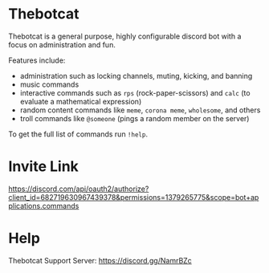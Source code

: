 # Thebotcat
Thebotcat is a general purpose, highly configurable discord bot with a focus on administration and fun.

Features include:
- administration such as locking channels, muting, kicking, and banning
- music commands
- interactive commands such as `rps` (rock-paper-scissors) and `calc` (to evaluate a mathematical expression)
- random content commands like `meme`, `corona meme`, `wholesome`, and others
- troll commands like `@someone` (pings a random member on the server)

To get the full list of commands run `!help`.

# Invite Link
https://discord.com/api/oauth2/authorize?client_id=682719630967439378&permissions=1379265775&scope=bot+applications.commands

# Help
Thebotcat Support Server: https://discord.gg/NamrBZc

